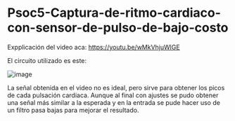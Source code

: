 # Psoc5-Captura-de-ritmo-cardiaco-con-sensor-de-pulso-de-bajo-costo

Expplicación del video aca: https://youtu.be/wMkVhjuWlGE

El circuito utilizado es este:

![image](https://user-images.githubusercontent.com/63214545/123016286-e161d000-d38f-11eb-8f2b-22386374c2ef.png)


La señal obtenida en el video no es ideal, pero sirve para obtener los picos de cada pulsación cardiaca. Aunque al final con ajustes se pudo obtener una señal más similar a la esperada y en la entrada se pude hacer uso de un filtro pasa bajas para mejorar el resultado.


